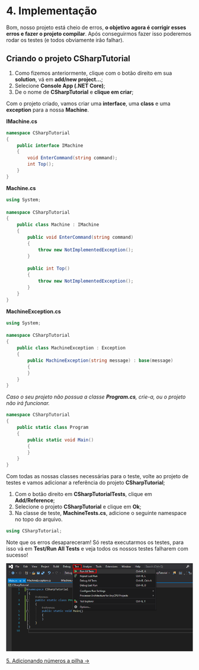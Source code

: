 # 4. Implementação

Bom, nosso projeto está cheio de erros, **o objetivo agora é corrigir esses erros e fazer o projeto compilar**. 
Após conseguirmos fazer isso poderemos rodar os testes (e todos obviamente irão falhar).

## Criando o projeto **CSharpTutorial**

1. Como fizemos anteriormente, clique com o botão direito em sua **solution**, vá em **add/new project...**;
2. Selecione **Console App (.NET Core)**;
3. De o nome de **CSharpTutorial**  e **clique em criar**;

Com o projeto criado, vamos criar uma **interface**, uma **class** e uma **exception** para a nossa **Machine**.

**IMachine.cs**
```C#
namespace CSharpTutorial
{
    public interface IMachine
    {
        void EnterCommand(string command);
        int Top();
    }
}
```
**Machine.cs**
```C#
using System;

namespace CSharpTutorial
{
    public class Machine : IMachine
    {
        public void EnterCommand(string command)
        {
            throw new NotImplementedException();
        }

        public int Top()
        {
            throw new NotImplementedException();
        }
    }
}
```
**MachineException.cs**
```C#
using System;

namespace CSharpTutorial
{
    public class MachineException : Exception
    {
        public MachineException(string message) : base(message) 
        {
        }
    }
}

```
*Caso o seu projeto não possua a classe **Program.cs**, crie-a, ou o projeto não irá funcionar.*
```C#
namespace CSharpTutorial
{
    public static class Program
    {
        public static void Main()
        {
        }
    }
}

```

Com todas as nossas classes necessárias para o teste, volte ao projeto de testes e vamos adicionar a referência do projeto **CSharpTutorial**;

1. Com o botão direito em **CSharpTutorialTests**, clique em **Add/Reference**;
2. Selecione o projeto **CSharpTutorial** e clique em **Ok**;
3. Na classe de teste, **MachineTests.cs**, adicione o seguinte namespace no topo do arquivo.

```C#
using CSharpTutorial;
```

Note que os erros desapareceram! Só resta executarmos os testes, para isso vá em **Test/Run All Tests** e veja todos os nossos testes falharem com sucesso!

<div align="center">
	<img src="/images/tutorial/4.step-1.png" alt="Run All Tests" width="650" /> 
</div>

[5. Adicionando números a pilha &rarr;](https://github.com/Go-Horse-Coding/csharp-tutorial/blob/master/modules/tutorial/5.add-number-to-stack.md)